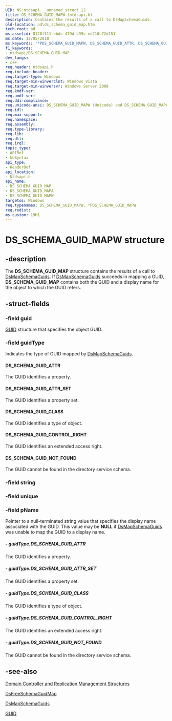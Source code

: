 ```yaml
---
UID: NS:ntdsapi.__unnamed_struct_12
title: DS_SCHEMA_GUID_MAPW (ntdsapi.h)
description: Contains the results of a call to DsMapSchemaGuids.
old-location: ad\ds_schema_guid_map.htm
tech.root: ad
ms.assetid: 8128f511-ebdc-479d-b99c-ed210c72d151
ms.date: 12/05/2018
ms.keywords: '*PDS_SCHEMA_GUID_MAPW, DS_SCHEMA_GUID_ATTR, DS_SCHEMA_GUID_ATTR_SET, DS_SCHEMA_GUID_CLASS, DS_SCHEMA_GUID_CONTROL_RIGHT, DS_SCHEMA_GUID_MAP, DS_SCHEMA_GUID_MAP structure [Active Directory], DS_SCHEMA_GUID_MAPA, DS_SCHEMA_GUID_MAPW, DS_SCHEMA_GUID_NOT_FOUND, PDS_SCHEMA_GUID_MAP, PDS_SCHEMA_GUID_MAP structure pointer [Active Directory], _glines_ds_schema_guid_map, ad.ds__schema__guid__map, ad.ds_schema_guid_map, ntdsapi/DS_SCHEMA_GUID_MAP, ntdsapi/DS_SCHEMA_GUID_MAPA, ntdsapi/DS_SCHEMA_GUID_MAPW, ntdsapi/PDS_SCHEMA_GUID_MAP'
f1_keywords:
- ntdsapi/DS_SCHEMA_GUID_MAP
dev_langs:
- c++
req.header: ntdsapi.h
req.include-header: 
req.target-type: Windows
req.target-min-winverclnt: Windows Vista
req.target-min-winversvr: Windows Server 2008
req.kmdf-ver: 
req.umdf-ver: 
req.ddi-compliance: 
req.unicode-ansi: DS_SCHEMA_GUID_MAPW (Unicode) and DS_SCHEMA_GUID_MAPA (ANSI)
req.idl: 
req.max-support: 
req.namespace: 
req.assembly: 
req.type-library: 
req.lib: 
req.dll: 
req.irql: 
topic_type:
- APIRef
- kbSyntax
api_type:
- HeaderDef
api_location:
- Ntdsapi.h
api_name:
- DS_SCHEMA_GUID_MAP
- DS_SCHEMA_GUID_MAPA
- DS_SCHEMA_GUID_MAPW
targetos: Windows
req.typenames: DS_SCHEMA_GUID_MAPW, *PDS_SCHEMA_GUID_MAPW
req.redist: 
ms.custom: 19H1
---
```


# DS_SCHEMA_GUID_MAPW structure


## -description


The <b>DS_SCHEMA_GUID_MAP</b> structure contains the results of a call to 
<a href="https://docs.microsoft.com/windows/desktop/api/ntdsapi/nf-ntdsapi-dsmapschemaguidsa">DsMapSchemaGuids</a>. If <a href="https://docs.microsoft.com/windows/desktop/api/ntdsapi/nf-ntdsapi-dsmapschemaguidsa">DsMapSchemaGuids</a> succeeds in mapping a GUID, <b>DS_SCHEMA_GUID_MAP</b> contains both the GUID and a display name for the object to which the GUID refers.


## -struct-fields




### -field guid


<a href="/windows/win32/api/guiddef/ns-guiddef-guid">GUID</a> structure that specifies the object GUID.


### -field guidType

Indicates the type of GUID mapped by <a href="https://docs.microsoft.com/windows/desktop/api/ntdsapi/nf-ntdsapi-dsmapschemaguidsa">DsMapSchemaGuids</a>.



#### DS_SCHEMA_GUID_ATTR

The GUID identifies a property.



#### DS_SCHEMA_GUID_ATTR_SET

The GUID identifies a property set.



#### DS_SCHEMA_GUID_CLASS

The GUID identifies a type of object.



#### DS_SCHEMA_GUID_CONTROL_RIGHT

The GUID identifies an extended access right.



#### DS_SCHEMA_GUID_NOT_FOUND

The GUID cannot be found in the directory service schema.


### -field string

 


### -field unique

 


### -field pName

Pointer to a null-terminated string value that specifies the display name associated with the GUID. This value may be <b>NULL</b> if <a href="https://docs.microsoft.com/windows/desktop/api/ntdsapi/nf-ntdsapi-dsmapschemaguidsa">DsMapSchemaGuids</a> was unable to map the GUID to a display name.


##### - guidType.DS_SCHEMA_GUID_ATTR

The GUID identifies a property.


##### - guidType.DS_SCHEMA_GUID_ATTR_SET

The GUID identifies a property set.


##### - guidType.DS_SCHEMA_GUID_CLASS

The GUID identifies a type of object.


##### - guidType.DS_SCHEMA_GUID_CONTROL_RIGHT

The GUID identifies an extended access right.


##### - guidType.DS_SCHEMA_GUID_NOT_FOUND

The GUID cannot be found in the directory service schema.


## -see-also




<a href="https://docs.microsoft.com/windows/desktop/AD/domain-controller-and-replication-management-structures">Domain Controller and Replication Management Structures</a>



<a href="https://docs.microsoft.com/windows/desktop/api/ntdsapi/nf-ntdsapi-dsfreeschemaguidmapa">DsFreeSchemaGuidMap</a>



<a href="https://docs.microsoft.com/windows/desktop/api/ntdsapi/nf-ntdsapi-dsmapschemaguidsa">DsMapSchemaGuids</a>



<a href="/windows/win32/api/guiddef/ns-guiddef-guid">GUID</a>
 

 

